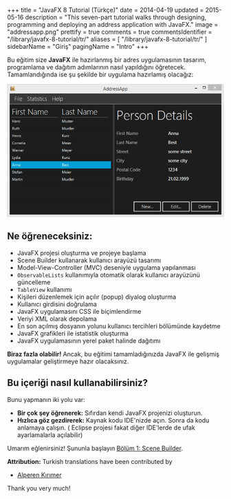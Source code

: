 +++
title = "JavaFX 8 Tutorial (Türkçe)"
date = 2014-04-19
updated = 2015-05-16
description = "This seven-part tutorial walks through designing, programming and deploying an address application with JavaFX."
image = "addressapp.png"
prettify = true
comments = true
commentsIdentifier = "/library/javafx-8-tutorial/tr/"
aliases = [ 
  "/library/javafx-8-tutorial/tr/" 
]
sidebarName = "Giriş"
pagingName = "Intro"
+++

Bu eğitim size **JavaFX** ile hazırlanmış bir adres uygulamasının tasarım, programlama ve dağıtım adımlarının nasıl yapıldığını öğretecek. Tamamlandığında ise şu şekilde bir uygulama hazırlamış olacağız:

![Screenshot AddressApp](addressapp.png)


## Ne öğreneceksiniz:

* JavaFX projesi oluşturma ve projeye başlama
* Scene Builder kullanarak kullanıcı arayüzü tasarımı
* Model-View-Controller (MVC) deseniyle uygulama yapılanması
* `ObservableLists` kullanımıyla otomatik olarak kullanıcı arayüzünü güncelleme
* `TableView` kullanımı
* Kişileri düzenlemek için açılır (popup) diyalog oluşturma
* Kullanıcı girdisini doğrulama
* JavaFX uygulamasını CSS ile biçimlendirme
* Veriyi XML olarak depolama
* En son açılmış dosyanın yolunu kullanıcı tercihleri bölümünde kaydetme
* JavaFX grafikleri ile istatistik oluşturma
* JavaFX uygulamasının yerel paket halinde dağıtımı

**Biraz fazla olabilir!** Ancak, bu eğitimi tamamladığınızda JavaFX ile gelişmiş uygulamalar geliştirmeye hazır olacaksınız.

## Bu içeriği nasıl kullanabilirsiniz?

Bunu yapmanın iki yolu var:

* **Bir çok şey öğrenerek:** Sıfırdan kendi JavaFX projenizi oluşturun.
* **Hızlıca göz gezdirerek:** Kaynak kodu IDE'nizde açın. Sonra da kodu anlamaya çalışın. ( Eclipse projesi fakat diğer IDE'lerde de ufak ayarlamalarla açılabilir)

Umarım eğlenirsiniz! Şununla başlayın [Bölüm 1: Scene Builder](/tr/library/javafx-tutorial/part1/).

<div class="alert alert-success">
  <strong><i class="fa fa-trophy"></i> Attribution:</strong> Turkish translations have been contributed by 
  <ul>
    <li><a href="https://github.com/alperenkirimer" class="alert-link">Alperen Kırımer</a></li> 
  </ul>
  Thank you very much!
</div>
